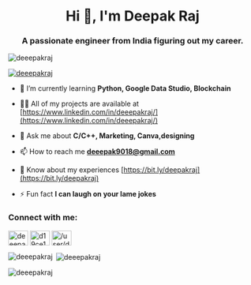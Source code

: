 <!--
- 👋 Hi, I’m @DeeepakRaj
- 👀 I’m interested in Privacy & Security.
- 🌱 I’m currently learning Blockchain
- 💞️ I’m looking to collaborate on Anything for which you have the faith in.
- 📫 How to reach me 
     Email :: Deeepak9018@gmail.com 
     Linkedin :: https://www.linkedin.com/in/deeepakraj/

-->
<!---
DeeepakRaj/DeeepakRaj is a ✨ special ✨ repository because its `README.md` (this file) appears on your GitHub profile.
You can click the Preview link to take a look at your changes.
--->


<h1 align="center">Hi 👋, I'm Deepak Raj</h1>
<h3 align="center">A passionate engineer from India figuring out my career.</h3>

<p align="left"> <img src="https://komarev.com/ghpvc/?username=deeepakraj&label=Profile%20views&color=0e75b6&style=flat" alt="deeepakraj" /> </p>

<p align="left"> <a href="https://github.com/ryo-ma/github-profile-trophy"><img src="https://github-profile-trophy.vercel.app/?username=deeepakraj" alt="deeepakraj" /></a> </p>

- 🌱 I’m currently learning **Python, Google Data Studio, Blockchain**

- 👨‍💻 All of my projects are available at [https://www.linkedin.com/in/deeepakraj/](https://www.linkedin.com/in/deeepakraj/)

- 💬 Ask me about **C/C++, Marketing, Canva,designing**

- 📫 How to reach me **deeepak9018@gmail.com**

- 📄 Know about my experiences [https://bit.ly/deepakraj](https://bit.ly/deepakraj)

- ⚡ Fun fact **I can laugh on your lame jokes**

<h3 align="left">Connect with me:</h3>
<p align="left">
<a href="https://linkedin.com/in/deeepakraj" target="blank"><img align="center" src="https://raw.githubusercontent.com/rahuldkjain/github-profile-readme-generator/master/src/images/icons/Social/linked-in-alt.svg" alt="deeepakraj" height="30" width="40" /></a>
<a href="https://www.hackerrank.com/d19ce159" target="blank"><img align="center" src="https://raw.githubusercontent.com/rahuldkjain/github-profile-readme-generator/master/src/images/icons/Social/hackerrank.svg" alt="d19ce159" height="30" width="40" /></a>
<a href="https://auth.geeksforgeeks.org/user//user/deeepak_raj" target="blank"><img align="center" src="https://raw.githubusercontent.com/rahuldkjain/github-profile-readme-generator/master/src/images/icons/Social/geeks-for-geeks.svg" alt="/user/deeepak_raj" height="30" width="40" /></a>
</p>

<p><img align="left" src="https://github-readme-stats.vercel.app/api/top-langs?username=deeepakraj&show_icons=true&locale=en&layout=compact" alt="deeepakraj" /></p>

<p>&nbsp;<img align="center" src="https://github-readme-stats.vercel.app/api?username=deeepakraj&show_icons=true&locale=en" alt="deeepakraj" /></p>

<p><img align="center" src="https://github-readme-streak-stats.herokuapp.com/?user=deeepakraj&" alt="deeepakraj" /></p>
